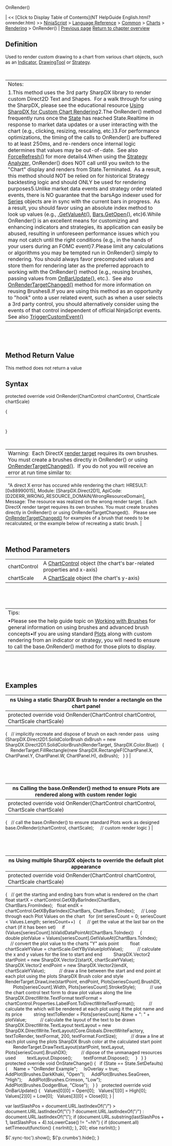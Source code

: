 ﻿










 


OnRender()







| &lt;&lt; [Click to Display Table of Contents](NT HelpGuide English.html?onrender.htm) &gt;&gt;
 [NinjaScript](ninjascript.htm) &gt; [Language Reference](language_reference_wip.htm) &gt; [Common](common.htm) &gt; [Charts](chart.htm) &gt; [Rendering](rendering.htm) &gt;
OnRender() | [Previous page](oncalculateminmax.htm)
[Return to chapter overview](rendering.htm)










Definition
----------


Used to render custom drawing to a chart from various chart objects, such as an [Indicator](indicator.htm), [DrawingTool](drawingtool.htm) or [Strategy](strategy.htm). 


 




|  |
| --- |
| Notes: 
1.This method uses the 3rd party SharpDX library to render custom Direct2D Text and Shapes.  For a walk through for using the SharpDX, please see the educational resource [Using SharpDX for Custom Chart Rendering](using_sharpdx_for_custom_chart_rendering.htm)2.The OnRender() method frequently runs once the [State](state.htm) has reached State.Realtime in response to market data updates or a user interacting with the chart (e.g., clicking, resizing, rescaling, etc.)3.For performance optimizations, the timing of the calls to OnRender() are buffered to at least 250ms, and re-renders once internal logic determines that values may be out-of-date.  See also [ForceRefresh()](forcerefresh.htm) for more details4.When using the [Strategy Analyzer](strategy_analyzer.htm), OnRender() does NOT call until you switch to the "Chart" display and renders from State.Terminated.  As a result, this method should NOT be relied on for historical Strategy backtesting logic and should ONLY be used for rendering purposes5.Unlike market data events and strategy order related events, there is NO guarantee that the barsAgo indexer used for [Series<t>](seriest.htm) objects are in sync with the current bars in progress.  As a result, you should favor using an absolute index method to look up values (e.g., [<series>.GetValueAt()](getvalueat.htm), [Bars.GetOpen()](getopen.htm), etc)6.While OnRender() is an excellent means for customizing and enhancing indicators and strategies, its application can easily be abused, resulting in unforeseen performance issues which you may not catch until the right conditions (e.g., in the hands of your users during an FOMC event)7.Please limit any calculations or algorithms you may be tempted run in OnRender() simply to rendering. You should always favor precomputed values and store them for rendering later as the preferred approach to working with the OnRender() method (e.g., reusing brushes, passing values from [OnBarUpdate()](onbarupdate.htm), etc.).  See also [OnRenderTargetChanged()](onrendertargetchanged.htm) method for more information on reusing Brushes8.If you are using this method as an opportunity to "hook" onto a user related event, such as when a user selects a 3rd party control, you should alternatively consider using the events of that control independent of official NinjaScript events. See also [TriggerCustomEvent()](triggercustomevent.htm) |



 


 


Method Return Value
-------------------


This method does not return a value



Syntax
------


protected override void OnRender(ChartControl chartControl, ChartScale chartScale)  

{  

     

}


 




|  |
| --- |
| Warning:  Each DirectX [render target](rendertarget.htm) requires its own brushes. You must create a brushes directly in OnRender() or using [OnRenderTargetChanged()](onrendertargetchanged.htm).  If you do not you will receive an error at run time similar to: 
 
"A direct X error has occured while rendering the chart: HRESULT: [0x88990015], Module: [SharpDX.Direct2D1], ApiCode: [D2DERR\_WRONG\_RESOURCE\_DOMAIN/WrongResourceDomain], Message: The resource was realized on the wrong render target. : Each DirectX render target requires its own brushes. You must create brushes directly in OnRender() or using OnRenderTargetChanged().
 
Please see [OnRenderTargetChanged()](onrendertargetchanged.htm) for examples of a brush that needs to be recalculated, or the example below of recreating a static brush. |



 



Method Parameters
-----------------




|  |  |
| --- | --- |
| chartControl | A [ChartControl](chartcontrol.htm) object (the chart's bar-related properties and x-axis) |
| chartScale | A [ChartScale](chartscale.htm) object (the chart's y-axis) |



 


 




|  |
| --- |
| Tips:  
•Please see the help guide topic on [Working with Brushes](working_with_brushes.htm) for general information on using brushes and advanced brush concepts•If you are using standard [Plots](plots.htm) along with custom rendering from an indicator or strategy, you will need to ensure to call the base.OnRender() method for those plots to display. |



 


 


Examples
--------




| ns Using a static SharpDX Brush to render a rectangle on the chart panel |
| --- |
| protected override void OnRender(ChartControl chartControl, ChartScale chartScale)
{
   // implicitly recreate and dispose of brush on each render pass
   using (SharpDX.Direct2D1.SolidColorBrush dxBrush = new SharpDX.Direct2D1.SolidColorBrush(RenderTarget, SharpDX.Color.Blue))
   {
     RenderTarget.FillRectangle(new SharpDX.RectangleF(ChartPanel.X, ChartPanel.Y, ChartPanel.W, ChartPanel.H), dxBrush);
   }
} |



 


 




| ns Calling the base.OnRender() method to ensure Plots are rendered along with custom render logic |
| --- |
| protected override void OnRender(ChartControl chartControl, ChartScale chartScale)
{
   // call the base.OnRender() to ensure standard Plots work as designed
   base.OnRender(chartControl, chartScale);
 
   // custom render logic
} |



 


 




| ns Using multiple SharpDX objects to override the default plot appearance |
| --- |
| protected override void OnRender(ChartControl chartControl, ChartScale chartScale)
{
   // get the starting and ending bars from what is rendered on the chart
   float startX = chartControl.GetXByBarIndex(ChartBars, ChartBars.FromIndex);
   float endX = chartControl.GetXByBarIndex(ChartBars, ChartBars.ToIndex);
 
   // Loop through each Plot Values on the chart
   for (int seriesCount = 0; seriesCount &lt; Values.Length; seriesCount++)
   {
     // get the value at the last bar on the chart (if it has been set)
     if (Values[seriesCount].IsValidDataPointAt(ChartBars.ToIndex))
     {
         double plotValue = Values[seriesCount].GetValueAt(ChartBars.ToIndex);
 
         // convert the plot value to the charts "Y" axis point
         float chartScaleYValue = chartScale.GetYByValue(plotValue);
 
         // calculate the x and y values for the line to start and end
         SharpDX.Vector2 startPoint = new SharpDX.Vector2(startX, chartScaleYValue);
         SharpDX.Vector2 endPoint = new SharpDX.Vector2(endX, chartScaleYValue);
 
         // draw a line between the start and end point at each plot using the plots SharpDX Brush color and style
         RenderTarget.DrawLine(startPoint, endPoint, Plots[seriesCount].BrushDX,
           Plots[seriesCount].Width, Plots[seriesCount].StrokeStyle);
 
         // use the chart control text form to draw plot values along the line
         SharpDX.DirectWrite.TextFormat textFormat = chartControl.Properties.LabelFont.ToDirectWriteTextFormat();
 
         // calculate the which will be rendered at each plot using it the plot name and its price
         string textToRender = Plots[seriesCount].Name + ": " + plotValue;
 
         // calculate the layout of the text to be drawn
         SharpDX.DirectWrite.TextLayout textLayout = new SharpDX.DirectWrite.TextLayout(Core.Globals.DirectWriteFactory,
           textToRender, textFormat, 200, textFormat.FontSize);
 
         // draw a line at each plot using the plots SharpDX Brush color at the calculated start point
         RenderTarget.DrawTextLayout(startPoint, textLayout, Plots[seriesCount].BrushDX);
 
         // dipose of the unmanaged resources used
         textLayout.Dispose();
         textFormat.Dispose();
     }
   }
}
 
protected override void OnStateChange()
{
   if (State == State.SetDefaults)
   {
     Name = "OnRender Example";
     IsOverlay = true;
      
     AddPlot(Brushes.DarkKhaki, "Open");
     AddPlot(Brushes.SeaGreen, "High");
     AddPlot(Brushes.Crimson, "Low");
     AddPlot(Brushes.DodgerBlue, "Close");
   }
}
 
protected override void OnBarUpdate()
{
   Values[0][0] = Open[0];
   Values[1][0] = High[0];
   Values[2][0] = Low[0];
   Values[3][0] = Close[0];
} |






 
 var lastSlashPos = document.URL.lastIndexOf("/") &gt; document.URL.lastIndexOf("\\") ? document.URL.lastIndexOf("/") : document.URL.lastIndexOf("\\");
 if (document.URL.substring(lastSlashPos + 1, lastSlashPos + 4).toLowerCase() != "~hh") {
 if (document.all) setTimeout(function() {
 nsrInit();
 }, 20);
 else nsrInit();
 }
 
 
 $('.sync-toc').show();
 $('p.crumbs').hide();
 }
 
 
 



</series></t>